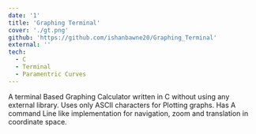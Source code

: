 ```yaml
---
date: '1'
title: 'Graphing Terminal'
cover: './gt.png'
github: 'https://github.com/ishanbawne20/Graphing_Terminal'
external: ''
tech:
  - C
  - Terminal
  - Paramentric Curves
---
```


A terminal Based Graphing Calculator written in C without using any external library. Uses only ASCII characters for Plotting graphs. Has A command Line like implementation for navigation, zoom and translation in coordinate space.

